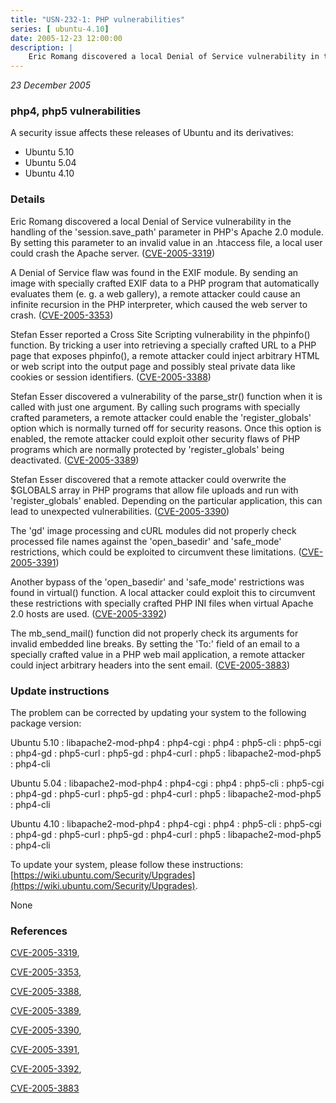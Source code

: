 ```yaml
---
title: "USN-232-1: PHP vulnerabilities"
series: [ ubuntu-4.10]
date: 2005-12-23 12:00:00
description: |
    Eric Romang discovered a local Denial of Service vulnerability in the handling of the &#39;session.save_path&#39; parameter in PHP&#39;s Apache 2.0 module. By setting this parameter to an invalid value in an .htaccess file, a local user could crash the Apache server. ([CVE-2005-3319](http://people.ubuntu.com/~ubuntu-security/cve/CVE-2005-3319))
--- 
```

 
 

*23 December 2005*

### php4, php5 vulnerabilities

A security issue affects these releases of Ubuntu and its derivatives:

* Ubuntu 5.10
* Ubuntu 5.04
* Ubuntu 4.10

### Details

Eric Romang discovered a local Denial of Service vulnerability in the handling of the &#39;session.save_path&#39; parameter in PHP&#39;s Apache 2.0 module. By setting this parameter to an invalid value in an .htaccess file, a local user could crash the Apache server. ([CVE-2005-3319](http://people.ubuntu.com/~ubuntu-security/cve/CVE-2005-3319))

A Denial of Service flaw was found in the EXIF module. By sending an image with specially crafted EXIF data to a PHP program that automatically evaluates them (e. g. a web gallery), a remote attacker could cause an infinite recursion in the PHP interpreter, which caused the web server to crash. ([CVE-2005-3353](http://people.ubuntu.com/~ubuntu-security/cve/CVE-2005-3353))

Stefan Esser reported a Cross Site Scripting vulnerability in the phpinfo() function. By tricking a user into retrieving a specially crafted URL to a PHP page that exposes phpinfo(), a remote attacker could inject arbitrary HTML or web script into the output page and possibly steal private data like cookies or session identifiers. ([CVE-2005-3388](http://people.ubuntu.com/~ubuntu-security/cve/CVE-2005-3388))

Stefan Esser discovered a vulnerability of the parse_str() function when it is called with just one argument. By calling such programs with specially crafted parameters, a remote attacker could enable the &#39;register_globals&#39; option which is normally turned off for security reasons. Once this option is enabled, the remote attacker could exploit other security flaws of PHP programs which are normally protected by &#39;register_globals&#39; being deactivated. ([CVE-2005-3389](http://people.ubuntu.com/~ubuntu-security/cve/CVE-2005-3389))

Stefan Esser discovered that a remote attacker could overwrite the $GLOBALS array in PHP programs that allow file uploads and run with &#39;register_globals&#39; enabled. Depending on the particular application, this can lead to unexpected vulnerabilities. ([CVE-2005-3390](http://people.ubuntu.com/~ubuntu-security/cve/CVE-2005-3390))

The &#39;gd&#39; image processing and cURL modules did not properly check processed file names against the &#39;open_basedir&#39; and &#39;safe_mode&#39; restrictions, which could be exploited to circumvent these limitations. ([CVE-2005-3391](http://people.ubuntu.com/~ubuntu-security/cve/CVE-2005-3391))

Another bypass of the &#39;open_basedir&#39; and &#39;safe_mode&#39; restrictions was found in virtual() function. A local attacker could exploit this to circumvent these restrictions with specially crafted PHP INI files when virtual Apache 2.0 hosts are used. ([CVE-2005-3392](http://people.ubuntu.com/~ubuntu-security/cve/CVE-2005-3392))

The mb_send_mail() function did not properly check its arguments for invalid embedded line breaks. By setting the &#39;To:&#39; field of an email to a specially crafted value in a PHP web mail application, a remote attacker could inject arbitrary headers into the sent email. ([CVE-2005-3883](http://people.ubuntu.com/~ubuntu-security/cve/CVE-2005-3883))

### Update instructions

The problem can be corrected by updating your system to the following package version:

Ubuntu 5.10
 : libapache2-mod-php4 
 : php4-cgi 
 : php4 
 : php5-cli 
 : php5-cgi 
 : php4-gd 
 : php5-curl 
 : php5-gd 
 : php4-curl 
 : php5 
 : libapache2-mod-php5 
 : php4-cli 

Ubuntu 5.04
 : libapache2-mod-php4 
 : php4-cgi 
 : php4 
 : php5-cli 
 : php5-cgi 
 : php4-gd 
 : php5-curl 
 : php5-gd 
 : php4-curl 
 : php5 
 : libapache2-mod-php5 
 : php4-cli 

Ubuntu 4.10
 : libapache2-mod-php4 
 : php4-cgi 
 : php4 
 : php5-cli 
 : php5-cgi 
 : php4-gd 
 : php5-curl 
 : php5-gd 
 : php4-curl 
 : php5 
 : libapache2-mod-php5 
 : php4-cli 

To update your system, please follow these instructions: [https://wiki.ubuntu.com/Security/Upgrades](https://wiki.ubuntu.com/Security/Upgrades).

None

### References

 
 [CVE-2005-3319](http://people.ubuntu.com/~ubuntu-security/cve/CVE-2005-3319), 

 [CVE-2005-3353](http://people.ubuntu.com/~ubuntu-security/cve/CVE-2005-3353), 

 [CVE-2005-3388](http://people.ubuntu.com/~ubuntu-security/cve/CVE-2005-3388), 

 [CVE-2005-3389](http://people.ubuntu.com/~ubuntu-security/cve/CVE-2005-3389), 

 [CVE-2005-3390](http://people.ubuntu.com/~ubuntu-security/cve/CVE-2005-3390), 

 [CVE-2005-3391](http://people.ubuntu.com/~ubuntu-security/cve/CVE-2005-3391), 

 [CVE-2005-3392](http://people.ubuntu.com/~ubuntu-security/cve/CVE-2005-3392), 

 [CVE-2005-3883](http://people.ubuntu.com/~ubuntu-security/cve/CVE-2005-3883)
 

